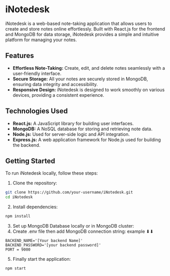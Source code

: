 # iNotedesk

iNotedesk is a web-based note-taking application that allows users to create and store notes online effortlessly. Built with React.js for the frontend and MongoDB for data storage, iNotedesk provides a simple and intuitive platform for managing your notes.

## Features

- **Effortless Note-Taking:** Create, edit, and delete notes seamlessly with a user-friendly interface.
- **Secure Storage:** All your notes are securely stored in MongoDB, ensuring data integrity and accessibility.
- **Responsive Design:** iNotedesk is designed to work smoothly on various devices, providing a consistent experience.

## Technologies Used

- **React.js:** A JavaScript library for building user interfaces.
- **MongoDB:** A NoSQL database for storing and retrieving note data.
- **Node.js:** Used for server-side logic and API integration.
- **Express.js:** A web application framework for Node.js used for building the backend.

## Getting Started

To run iNotedesk locally, follow these steps:

1. Clone the repository:

```bash
git clone https://github.com/your-username/iNotedesk.git
cd iNotedesk
```
2. Install dependencies:

```bash
npm install
```

3. Set up MongoDB Database locally or in MongoDB cluster:
4. Create .env file then add MongoDB connection string:
   example ⬇⬇
```
BACKEND_NAME='[Your backend Name]'
BACKEND_PASSWORD='[your backend password]'
PORT = 9000
```
5. Finally start the application:
   
```
npm start
```
